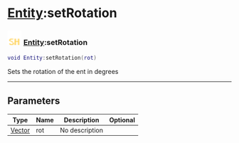 # [Entity](../entity/README.md):setRotation

### <img src="../../.gitbook/assets/shared.png" width="32" height="32" /> [Entity](../entity/README.md):setRotation

```lua
void Entity:setRotation(rot)
```

Sets the rotation of the ent in degrees<br>

-----------------
## Parameters

| Type   | Name | Description | Optional |
| ------ | ---- | ----------- | -------: |
| [Vector](../vector/README.md) | rot | No description |  |
